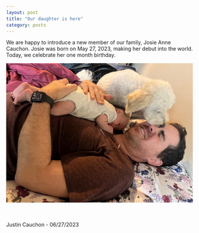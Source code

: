 ```yaml
---
layout: post
title: "Our daughter is here"
category: posts
---
```


We are happy to introduce a new member of our family, Josie Anne Cauchon. Josie was born on May 27, 2023, making her debut into the world. Today, we celebrate her one month birthday.

![Picture of Justin, Josie and Tito](/images/2023-06-27-new-family-member-josie/Josie.JPG)

<br>
<br>
Justin Cauchon - 06/27/2023